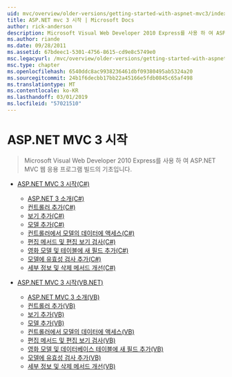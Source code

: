 ```yaml
---
uid: mvc/overview/older-versions/getting-started-with-aspnet-mvc3/index
title: ASP.NET mvc 3 시작 | Microsoft Docs
author: rick-anderson
description: Microsoft Visual Web Developer 2010 Express를 사용 하 여 ASP.NET MVC 웹 응용 프로그램 빌드의 기초입니다.
ms.author: riande
ms.date: 09/28/2011
ms.assetid: 67bdeec1-5301-4756-8615-cd9e8c5749e0
msc.legacyurl: /mvc/overview/older-versions/getting-started-with-aspnet-mvc3
msc.type: chapter
ms.openlocfilehash: 6540ddc8ac9938236461dbf09380495ab5324a20
ms.sourcegitcommit: 24b1f6decbb17bb22a45166e5fdb0845c65af498
ms.translationtype: MT
ms.contentlocale: ko-KR
ms.lasthandoff: 03/01/2019
ms.locfileid: "57021510"
---
```

<a name="getting-started-with-aspnet-mvc3"></a>ASP.NET MVC 3 시작
====================
> Microsoft Visual Web Developer 2010 Express를 사용 하 여 ASP.NET MVC 웹 응용 프로그램 빌드의 기초입니다.


- [ASP.NET MVC 3 시작(C#)](cs/index.md)

    - [ASP.NET 3 소개(C#)](cs/intro-to-aspnet-mvc-3.md)
    - [컨트롤러 추가(C#)](cs/adding-a-controller.md)
    - [보기 추가(C#)](cs/adding-a-view.md)
    - [모델 추가(C#)](cs/adding-a-model.md)
    - [컨트롤러에서 모델의 데이터에 액세스(C#)](cs/accessing-your-models-data-from-a-controller.md)
    - [편집 메서드 및 편집 보기 검사(C#)](cs/examining-the-edit-methods-and-edit-view.md)
    - [영화 모델 및 테이블에 새 필드 추가(C#)](cs/adding-a-new-field.md)
    - [모델에 유효성 검사 추가(C#)](cs/adding-validation-to-the-model.md)
    - [세부 정보 및 삭제 메서드 개선(C#)](cs/improving-the-details-and-delete-methods.md)
- [ASP.NET MVC 3 시작(VB.NET)](vb/index.md)

    - [ASP.NET MVC 3 소개(VB)](vb/intro-to-aspnet-mvc-3.md)
    - [컨트롤러 추가(VB)](vb/adding-a-controller.md)
    - [보기 추가(VB)](vb/adding-a-view.md)
    - [모델 추가(VB)](vb/adding-a-model.md)
    - [컨트롤러에서 모델의 데이터에 액세스(VB)](vb/accessing-your-models-data-from-a-controller.md)
    - [편집 메서드 및 편집 보기 검사(VB)](vb/examining-the-edit-methods-and-edit-view.md)
    - [영화 모델 및 데이터베이스 테이블에 새 필드 추가(VB)](vb/adding-a-new-field.md)
    - [모델에 유효성 검사 추가(VB)](vb/adding-validation-to-the-model.md)
    - [세부 정보 및 삭제 메서드 개선(VB)](vb/improving-the-details-and-delete-methods.md)
